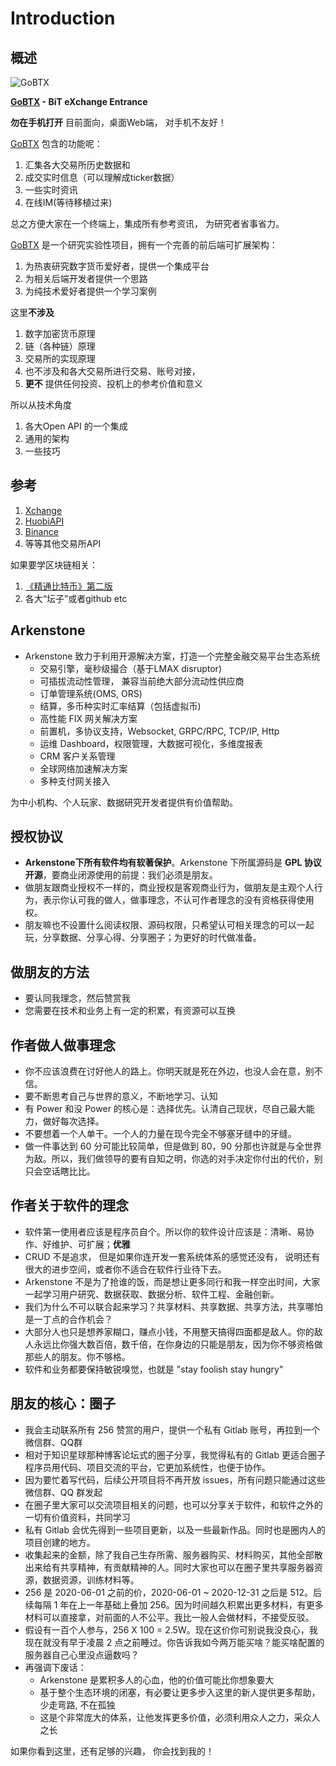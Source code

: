 # Introduction

## 概述

![GoBTX](https://www.gobtx.com/assets/img/logo.png)

**[GoBTX](https://gobtx.com) - BiT eXchange Entrance**

**勿在手机打开** 目前面向，桌面Web端， 对手机不友好！

[GoBTX](https://gobtx.com) 包含的功能呢：
1. 汇集各大交易所历史数据和
2. 成交实时信息（可以理解成ticker数据）
3. 一些实时资讯
4. 在线IM(等待移植过来)

总之方便大家在一个终端上，集成所有参考资讯， 为研究者省事省力。

[GoBTX](https://gobtx.com) 是一个研究实验性项目，拥有一个完善的前后端可扩展架构：


1. 为热衷研究数字货币爱好者，提供一个集成平台
2. 为相关后端开发者提供一个思路
3. 为纯技术爱好者提供一个学习案例

这里**不涉及**

1. 数字加密货币原理
2. 链（各种链）原理
3. 交易所的实现原理
5. 也不涉及和各大交易所进行交易、账号对接，
4. **更不** 提供任何投资、投机上的参考价值和意义


所以从技术角度

1. 各大Open API 的一个集成 
2. 通用的架构
3. 一些技巧





## 参考

1. [Xchange](https://github.com/knowm/XChange.git)
2. [HuobiAPI](https://huobiapi.github.io/docs/)
3. [Binance](https://binance-docs.github.io/apidocs/)
4. 等等其他交易所API 

如果要学区块链相关：

1. [《精通比特币》第二版](https://www.gitbook.com/book/wizardforcel/masterbitcoin2cn)
2. 各大“坛子”或者github etc 


## Arkenstone 

- Arkenstone 致力于利用开源解决方案，打造一个完整金融交易平台生态系统
   * 交易引擎，毫秒级撮合（基于LMAX disruptor)
   * 可插拔流动性管理， 兼容当前绝大部分流动性供应商
   * 订单管理系统(OMS, ORS)
   * 结算，多币种实时汇率结算（包括虚拟币)
   * 高性能 FIX 网关解决方案
   * 前置机，多协议支持，Websocket, GRPC/RPC, TCP/IP, Http
   * 运维 Dashboard，权限管理，大数据可视化，多维度报表
   * CRM 客户关系管理
   * 全球网络加速解决方案
   * 多种支付网关接入

为中小机构、个人玩家、数据研究开发者提供有价值帮助。

## 授权协议

- **Arkenstone下所有软件均有软著保护**。Arkenstone 下所属源码是 **GPL 协议开源**，要商业闭源使用的前提：我们必须是朋友。
- 做朋友跟商业授权不一样的，商业授权是客观商业行为，做朋友是主观个人行为，表示你认可我的做人，做事理念，不认可作者理念的没有资格获得使用权。
- 朋友嘛也不设置什么阅读权限、源码权限，只希望认可相关理念的可以一起玩，分享数据、分享心得、分享圈子；为更好的时代做准备。

## 做朋友的方法

- 要认同我理念，然后赞赏我
- 您需要在技术和业务上有一定的积累，有资源可以互换

## 作者做人做事理念

- 你不应该浪费在讨好他人的路上。你明天就是死在外边，也没人会在意，别不信。
- 要不断思考自己与世界的意义，不断地学习、认知
- 有 Power 和没 Power 的核心是：选择优先。认清自己现状，尽自己最大能力，做好每次选择。
- 不要想着一个人单干。一个人的力量在现今完全不够塞牙缝中的牙缝。
- 做一件事达到 60 分可能比较简单，但是做到 80，90 分那也许就是与全世界为敌。所以，我们做领导的要有自知之明，你选的对手决定你付出的代价，别只会空话瞎比比。

## 作者关于软件的理念

- 软件第一使用者应该是程序员自个。所以你的软件设计应该是：清晰、易协作、好维护、可扩展；**优雅**
- CRUD 不是追求， 但是如果你连开发一套系统体系的感觉还没有， 说明还有很大的进步空间，或者你不适合在软件行业待下去。
- Arkenstone 不是为了抢谁的饭，而是想让更多同行和我一样空出时间，大家一起学习用户研究、数据获取、数据分析、软件工程、金融创新。
- 我们为什么不可以联合起来学习？共享材料、共享数据、共享方法，共享哪怕是一丁点的合作机会？
- 大部分人也只是想养家糊口，赚点小钱，不用整天搞得四面都是敌人。你的敌人永远比你强大数百倍，数千倍，在你身边的只能是朋友，因为你不够资格做那些人的朋友。你不够格。
- 软件和业务都要保持敏锐嗅觉，也就是 "stay foolish stay hungry" 


## 朋友的核心：圈子

- 我会主动联系所有 256 赞赏的用户，提供一个私有 Gitlab 账号，再拉到一个微信群、QQ群
- 相对于知识星球那种博客论坛式的圈子分享，我觉得私有的 Gitlab 更适合圈子程序员用代码、项目交流的平台，它更加系统性，也便于协作。
- 因为要忙着写代码，后续公开项目将不再开放 issues，所有问题只能通过这些微信群、QQ 群发起
- 在圈子里大家可以交流项目相关的问题，也可以分享关于软件，和软件之外的一切有价值资料，共同学习
- 私有 Gitlab 会优先得到一些项目更新，以及一些最新作品。同时也是圈内人的项目创建的地方。
- 收集起来的金额，除了我自己生存所需、服务器购买、材料购买，其他全部散出来给有共享精神，有贡献精神的人。同时大家也可以在圈子里共享服务器资源，数据资源，训练材料等。
- 256 是 2020-06-01 之前的价，2020-06-01 ~ 2020-12-31 之后是 512。后续每隔 1 年在上一年基础上叠加 256。因为时间越久积累出更多材料，有更多材料可以直接拿，对前面的人不公平。我比一般人会做材料，不接受反驳。
- 假设有一百个人参与，256 X 100 = 2.5W。现在这价你可别说我没良心，我现在就没有早于凌晨 2 点之前睡过。你告诉我如今两万能买啥？能买啥配置的服务器自己心里没点逼数吗？
- 再强调下废话：
    - Arkenstone 是累积多人的心血，他的价值可能比你想象要大
    - 基于整个生态环境的闭塞，有必要让更多步入这里的新人提供更多帮助，少走弯路, 不在孤独
    - 这是个非常庞大的体系，让他发挥更多价值，必须利用众人之力，采众人之长
    
    
如果你看到这里，还有足够的兴趣， 你会找到我的！
